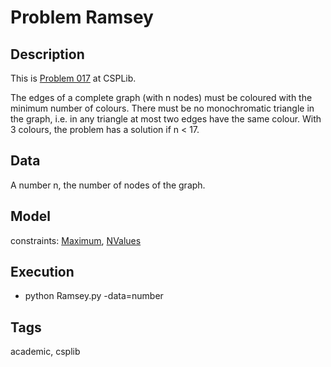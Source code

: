 # Problem Ramsey
## Description
This is [Problem 017](https://www.csplib.org/Problems/prob017/) at CSPLib.

The edges of a complete graph (with n nodes) must be coloured with the minimum number of colours.
There must be no monochromatic triangle in the graph, i.e. in any triangle at most two edges have the same colour.
With 3 colours, the problem has a solution if n < 17.

## Data
  A number n, the number of nodes of the graph.

## Model
  constraints: [Maximum](http://pycsp.org/documentation/constraints/Maximum), [NValues](http://pycsp.org/documentation/constraints/NValues)

## Execution
  - python Ramsey.py -data=number

## Tags
  academic, csplib
